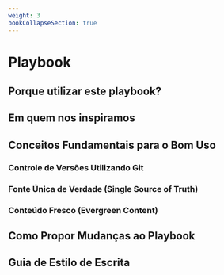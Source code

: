 ```yaml
---
weight: 3
bookCollapseSection: true
---
```



# Playbook

## Porque utilizar este playbook?

## Em quem nos inspiramos

## Conceitos Fundamentais para o Bom Uso

### Controle de Versões Utilizando Git

### Fonte Única de Verdade (Single Source of Truth)

### Conteúdo Fresco (Evergreen Content) 

## Como Propor Mudanças ao Playbook

## Guia de Estilo de Escrita
